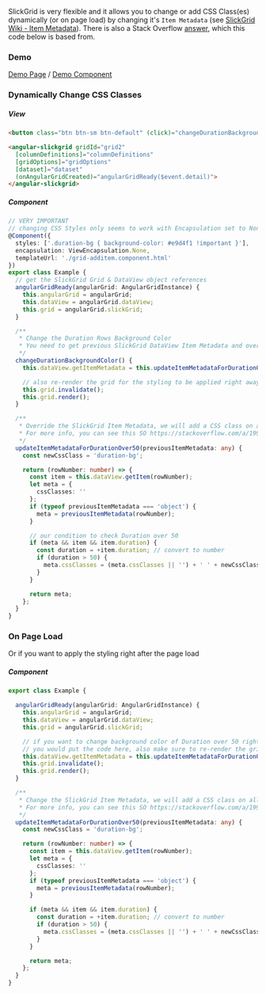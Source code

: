SlickGrid is very flexible and it allows you to change or add CSS Class(es) dynamically (or on page load) by changing it's `Item Metadata` (see [SlickGrid Wiki - Item Metadata](https://github.com/6pac/SlickGrid/wiki/Providing-data-to-the-grid)). There is also a Stack Overflow [answer](https://stackoverflow.com/a/19985148/1212166), which this code below is based from.

### Demo
[Demo Page](https://ghiscoding.github.io/Angular-Slickgrid/#/additem) / [Demo Component](https://github.com/ghiscoding/angular-slickgrid/blob/master/src/app/examples/grid-additem.component.ts)

### Dynamically Change CSS Classes
##### View
```html
<button class="btn btn-sm btn-default" (click)="changeDurationBackgroundColor()">Highlight Rows with Duration over 50</button>

<angular-slickgrid gridId="grid2" 
  [columnDefinitions]="columnDefinitions" 
  [gridOptions]="gridOptions" 
  [dataset]="dataset"
  (onAngularGridCreated)="angularGridReady($event.detail)">
</angular-slickgrid>
```

##### Component
```typescript
// VERY IMPORTANT
// changing CSS Styles only seems to work with Encapsulation set to None
@Component({
  styles: ['.duration-bg { background-color: #e9d4f1 !important }'],
  encapsulation: ViewEncapsulation.None,
  templateUrl: './grid-additem.component.html'
})
export class Example {
  // get the SlickGrid Grid & DataView object references
  angularGridReady(angularGrid: AngularGridInstance) {
    this.angularGrid = angularGrid;
    this.dataView = angularGrid.dataView;
    this.grid = angularGrid.slickGrid;
  }

  /** 
   * Change the Duration Rows Background Color 
   * You need to get previous SlickGrid DataView Item Metadata and override it
   */
  changeDurationBackgroundColor() {
    this.dataView.getItemMetadata = this.updateItemMetadataForDurationOver50(this.dataView.getItemMetadata);

    // also re-render the grid for the styling to be applied right away
    this.grid.invalidate();
    this.grid.render();
  }

  /**
   * Override the SlickGrid Item Metadata, we will add a CSS class on all rows with a Duration over 50
   * For more info, you can see this SO https://stackoverflow.com/a/19985148/1212166
   */
  updateItemMetadataForDurationOver50(previousItemMetadata: any) {
    const newCssClass = 'duration-bg';

    return (rowNumber: number) => {
      const item = this.dataView.getItem(rowNumber);
      let meta = {
        cssClasses: ''
      };
      if (typeof previousItemMetadata === 'object') {
        meta = previousItemMetadata(rowNumber);
      }

      // our condition to check Duration over 50
      if (meta && item && item.duration) {
        const duration = +item.duration; // convert to number
        if (duration > 50) {
          meta.cssClasses = (meta.cssClasses || '') + ' ' + newCssClass;
        }
      }

      return meta;
    };
  }
}
```

### On Page Load
Or if you want to apply the styling right after the page load

##### Component
```typescript
export class Example {

  angularGridReady(angularGrid: AngularGridInstance) {
    this.angularGrid = angularGrid;
    this.dataView = angularGrid.dataView;
    this.grid = angularGrid.slickGrid;

    // if you want to change background color of Duration over 50 right after page load,
    // you would put the code here, also make sure to re-render the grid for the styling to be applied right away
    this.dataView.getItemMetadata = this.updateItemMetadataForDurationOver50(this.dataView.getItemMetadata);
    this.grid.invalidate();
    this.grid.render();
  }

  /**
   * Change the SlickGrid Item Metadata, we will add a CSS class on all rows with a Duration over 50
   * For more info, you can see this SO https://stackoverflow.com/a/19985148/1212166
   */
  updateItemMetadataForDurationOver50(previousItemMetadata: any) {
    const newCssClass = 'duration-bg';

    return (rowNumber: number) => {
      const item = this.dataView.getItem(rowNumber);
      let meta = {
        cssClasses: ''
      };
      if (typeof previousItemMetadata === 'object') {
        meta = previousItemMetadata(rowNumber);
      }

      if (meta && item && item.duration) {
        const duration = +item.duration; // convert to number
        if (duration > 50) {
          meta.cssClasses = (meta.cssClasses || '') + ' ' + newCssClass;
        }
      }

      return meta;
    };
  }
}
```